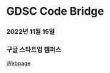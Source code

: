 # GDSC Code Bridge
### 2022년 11월 15일
### 구글 스타트업 캠퍼스

[Webpage](https://gdsc-donga.github.io/codebridge)